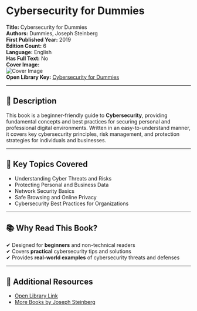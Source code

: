 # Cybersecurity for Dummies

**Title:** Cybersecurity for Dummies  
**Authors:** Dummies, Joseph Steinberg  
**First Published Year:** 2019  
**Edition Count:** 6  
**Language:** English  
**Has Full Text:** No  
**Cover Image:**  
![Cover Image](https://covers.openlibrary.org/b/id/12728035-L.jpg)  
**Open Library Key:** [Cybersecurity for Dummies](https://openlibrary.org/works/OL21197871W)  

---

## 📖 Description  
This book is a beginner-friendly guide to **Cybersecurity**, providing fundamental concepts and best practices for securing personal and professional digital environments. Written in an easy-to-understand manner, it covers key cybersecurity principles, risk management, and protection strategies for individuals and businesses.  

---

## 📌 Key Topics Covered  
- Understanding Cyber Threats and Risks  
- Protecting Personal and Business Data  
- Network Security Basics  
- Safe Browsing and Online Privacy  
- Cybersecurity Best Practices for Organizations  

---

## 📚 Why Read This Book?  
✔ Designed for **beginners** and non-technical readers  
✔ Covers **practical** cybersecurity tips and solutions  
✔ Provides **real-world examples** of cybersecurity threats and defenses  

---

## 🔗 Additional Resources  
- [Open Library Link](https://openlibrary.org/works/OL21197871W)  
- [More Books by Joseph Steinberg](https://openlibrary.org/authors/OL2297200A)  
